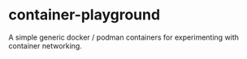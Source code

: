 # container-playground
A simple generic docker / podman containers for experimenting with container networking.
